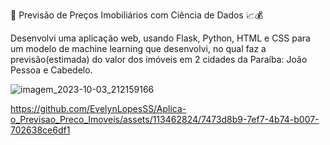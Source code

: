 🏡 Previsão de Preços Imobiliários com Ciência de Dados 📈💰  

Desenvolvi uma aplicação web, usando Flask, Python, HTML e CSS para um modelo de machine learning que desenvolvi, no qual faz a previsão(estimada) do valor dos imóveis em 2 cidades da Paraíba: João Pessoa e Cabedelo.

![imagem_2023-10-03_212159166](https://github.com/EvelynLopesSS/Aplica-o_Previsao_Preco_Imoveis/assets/113462824/745143bf-e9e5-47b1-8348-69126243185d)



https://github.com/EvelynLopesSS/Aplica-o_Previsao_Preco_Imoveis/assets/113462824/7473d8b9-7ef7-4b74-b007-702638ce6df1


